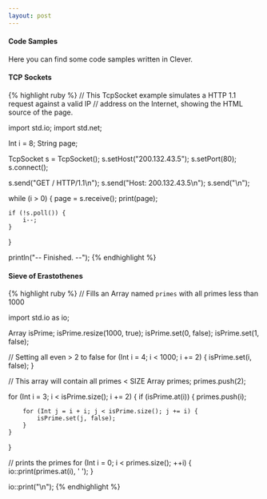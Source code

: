 ```yaml
---
layout: post
---
```


#### Code Samples ####
Here you can find some code samples written in Clever.

#### TCP Sockets

{% highlight ruby %}
// This TcpSocket example simulates a HTTP 1.1 request against a valid IP 
// address on the Internet, showing the HTML source of the page.

import std.io;
import std.net;

Int i = 8;
String page;

TcpSocket s = TcpSocket();
s.setHost("200.132.43.5");
s.setPort(80);
s.connect();

s.send("GET / HTTP/1.1\n");
s.send("Host: 200.132.43.5\n");
s.send("\n");

while (i > 0) {
    page = s.receive();
    print(page);

    if (!s.poll()) {
        i--;
    }
}

println("-- Finished. --");
{% endhighlight %}

#### Sieve of Erastothenes

{% highlight ruby %}
// Fills an Array<Int> named `primes` with all primes less than 1000

import std.io as io;

Array<Bool> isPrime;
isPrime.resize(1000, true);
isPrime.set(0, false);
isPrime.set(1, false);

// Setting all even > 2 to false
for (Int i = 4; i < 1000; i += 2) {
	isPrime.set(i, false);
}

// This array will contain all primes < SIZE
Array<Int> primes;
primes.push(2);

for (Int i = 3; i < isPrime.size(); i += 2) {
	if (isPrime.at(i)) {
		primes.push(i);
		
		for (Int j = i + i; j < isPrime.size(); j += i) {
			isPrime.set(j, false);
		}
	}
}

// prints the primes
for (Int i = 0; i < primes.size(); ++i) {
	io::print(primes.at(i), ' ');
}

io::print("\n");
{% endhighlight %}
